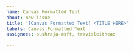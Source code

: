 ```yaml
---
name: Canvas Formatted Text
about: new issue
title: '[Canvas Formatted Text] <TITLE HERE>'
labels: Canvas Formatted Text
assignees: sushraja-msft, travisleithead

---
```




